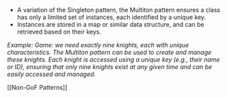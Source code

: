 - A variation of the Singleton pattern, the Multiton pattern ensures a class has only a limited set of instances, each identified by a unique key.
- Instances are stored in a map or similar data structure, and can be retrieved based on their keys.

*Example: Game: we need exactly nine knights, each with unique characteristics. The Multiton pattern can be used to create and manage these knights. Each knight is accessed using a unique key (e.g., their name or ID), ensuring that only nine knights exist at any given time and can be easily accessed and managed.*

[[Non-GoF Patterns]]